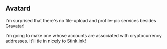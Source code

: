 
## Avatard

I'm surprised that there's no file-upload and profile-pic services besides Gravatar!

I'm going to make one whose accounts are associated with cryptocurrency addresses. It'll tie in nicely to Stink.ink!
